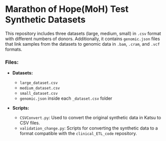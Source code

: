 # Marathon of Hope(MoH) Test Synthetic Datasets
This repository includes three datasets (large, medium, small) in `.csv` format with different numbers of donors. Additionally, it contains `genomic.json` files that link samples from the datasets to genomic data in `.bam`, `.cram`, and `.vcf` formats.

### Files:

- **Datasets:**
  - `large_dataset.csv`
  - `medium_dataset.csv`
  - `small_dataset.csv`
  - `genomic.json` inside each `_dataset.csv` folder

- **Scripts:**
  - `CSVConvert.py`: Used to convert the original synthetic data in Katsu to CSV files.
  - `validation_change.py`: Scripts for converting the synthetic data to a format compatible with the `clinical_ETL_code` repository.